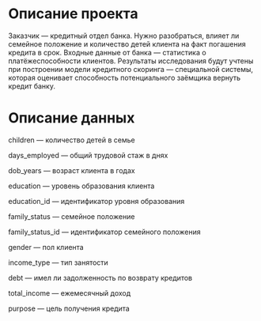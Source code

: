 # Описание проекта
Заказчик — кредитный отдел банка. Нужно разобраться, влияет ли семейное положение и количество детей клиента на факт погашения кредита в срок. Входные данные от банка — статистика о платёжеспособности клиентов.
Результаты исследования будут учтены при построении модели кредитного скоринга — специальной системы, которая оценивает способность потенциального заёмщика вернуть кредит банку.
# Описание данных
children — количество детей в семье

days_employed — общий трудовой стаж в днях

dob_years — возраст клиента в годах

education — уровень образования клиента

education_id — идентификатор уровня образования

family_status — семейное положение

family_status_id — идентификатор семейного положения

gender — пол клиента

income_type — тип занятости

debt — имел ли задолженность по возврату кредитов

total_income — ежемесячный доход

purpose — цель получения кредита
